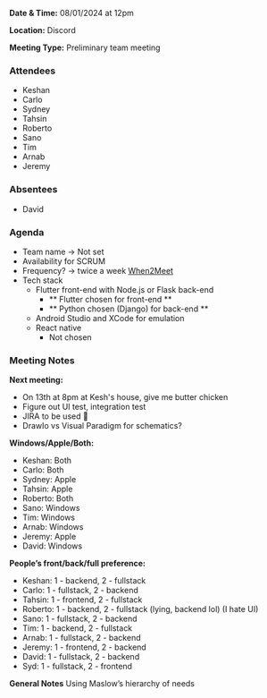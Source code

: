 **Date & Time:** 08/01/2024 at 12pm

**Location:** Discord

**Meeting Type:** Preliminary team meeting

### Attendees
- Keshan
- Carlo
- Sydney
- Tahsin
- Roberto
- Sano
- Tim
- Arnab
- Jeremy

### Absentees
- David

### Agenda
- Team name → Not set
- Availability for SCRUM 
- Frequency? → twice a week
  [When2Meet](https://www.when2meet.com/?28217000-E9uU2)
- Tech stack
  - Flutter front-end with Node.js or Flask back-end
    - ** Flutter chosen for front-end ** 
    - ** Python chosen (Django) for back-end ** 
  - Android Studio and XCode for emulation
  - React native
    - Not chosen

### Meeting Notes
**Next meeting:**
- On 13th at 8pm at Kesh's house, give me butter chicken
- Figure out UI test, integration test
- JIRA to be used 🙁
- DrawIo vs Visual Paradigm for schematics?

**Windows/Apple/Both:**
- Keshan: Both
- Carlo: Both
- Sydney: Apple
- Tahsin: Apple
- Roberto: Both
- Sano: Windows
- Tim: Windows
- Arnab: Windows
- Jeremy: Apple
- David: Windows

**People’s front/back/full preference:**
- Keshan: 1 - backend, 2 - fullstack
- Carlo: 1 - fullstack, 2 - backend 
- Tahsin: 1 - frontend, 2 - fullstack 
- Roberto: 1 - backend, 2 - fullstack (lying, backend lol) (I hate UI)
- Sano: 1 - fullstack, 2 - backend
- Tim: 1 - backend, 2 - fullstack
- Arnab: 1 - fullstack, 2 - backend
- Jeremy: 1 - frontend, 2 - backend
- David: 1 - fullstack, 2 - backend
- Syd: 1 - fullstack, 2 - frontend

**General Notes**
Using Maslow’s hierarchy of needs